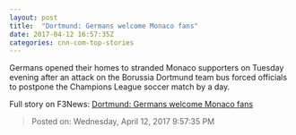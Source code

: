 ```yaml
---
layout: post
title:  "Dortmund: Germans welcome Monaco fans"
date: 2017-04-12 16:57:35Z
categories: cnn-com-top-stories
---
```


Germans opened their homes to stranded Monaco supporters on Tuesday evening after an attack on the Borussia Dortmund team bus forced officials to postpone the Champions League soccer match by a day.


Full story on F3News: [Dortmund: Germans welcome Monaco fans](http://www.f3nws.com/n/XUMjzF)

> Posted on: Wednesday, April 12, 2017 9:57:35 PM
